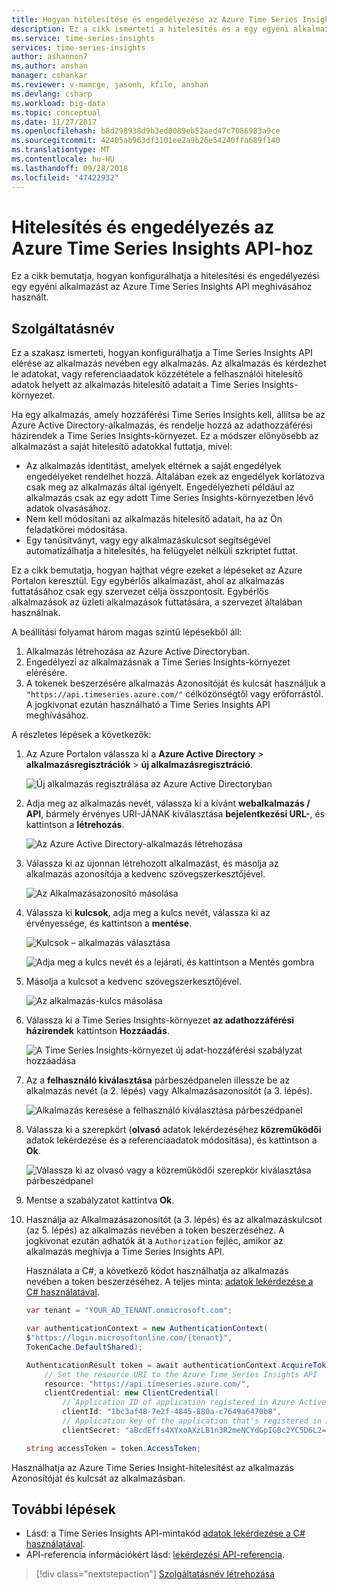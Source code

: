 ```yaml
---
title: Hogyan hitelesítése és engedélyezése az Azure Time Series Insightsban API
description: Ez a cikk ismerteti a hitelesítés és a egy egyéni alkalmazáshoz, amely az Azure Time Series Insights API-hívások engedélyezési konfigurálása.
ms.service: time-series-insights
services: time-series-insights
author: ashannon7
ms.author: anshan
manager: cshankar
ms.reviewer: v-mamcge, jasonh, kfile, anshan
ms.devlang: csharp
ms.workload: big-data
ms.topic: conceptual
ms.date: 11/27/2017
ms.openlocfilehash: b8d298938d9b3ed0089eb52aed47c7086983a9ce
ms.sourcegitcommit: 42405ab963df3101ee2a9b26e54240ffa689f140
ms.translationtype: MT
ms.contentlocale: hu-HU
ms.lasthandoff: 09/28/2018
ms.locfileid: "47422932"
---
```

# <a name="authentication-and-authorization-for-azure-time-series-insights-api"></a>Hitelesítés és engedélyezés az Azure Time Series Insights API-hoz

Ez a cikk bemutatja, hogyan konfigurálhatja a hitelesítési és engedélyezési egy egyéni alkalmazást az Azure Time Series Insights API meghívásához használt.

## <a name="service-principal"></a>Szolgáltatásnév

Ez a szakasz ismerteti, hogyan konfigurálhatja a Time Series Insights API elérése az alkalmazás nevében egy alkalmazás. Az alkalmazás és kérdezhet le adatokat, vagy referenciaadatok közzététele a felhasználói hitelesítő adatok helyett az alkalmazás hitelesítő adatait a Time Series Insights-környezet.

Ha egy alkalmazás, amely hozzáférési Time Series Insights kell, állítsa be az Azure Active Directory-alkalmazás, és rendelje hozzá az adathozzáférési házirendek a Time Series Insights-környezet. Ez a módszer előnyösebb az alkalmazást a saját hitelesítő adatokkal futtatja, mivel:

* Az alkalmazás identitást, amelyek eltérnek a saját engedélyek engedélyeket rendelhet hozzá. Általában ezek az engedélyek korlátozva csak meg az alkalmazás által igényelt. Engedélyezheti például az alkalmazás csak az egy adott Time Series Insights-környezetben lévő adatok olvasásához.
* Nem kell módosítani az alkalmazás hitelesítő adatait, ha az Ön feladatkörei módosítása.
* Egy tanúsítványt, vagy egy alkalmazáskulcsot segítségével automatizálhatja a hitelesítés, ha felügyelet nélküli szkriptet futtat.

Ez a cikk bemutatja, hogyan hajthat végre ezeket a lépéseket az Azure Portalon keresztül. Egy egybérlős alkalmazást, ahol az alkalmazás futtatásához csak egy szervezet célja összpontosít. Egybérlős alkalmazások az üzleti alkalmazások futtatására, a szervezet általában használnak.

A beállítási folyamat három magas szintű lépésekből áll:

1. Alkalmazás létrehozása az Azure Active Directoryban.
2. Engedélyezi az alkalmazásnak a Time Series Insights-környezet elérésére.
3. A tokenek beszerzésére alkalmazás Azonosítóját és kulcsát használjuk a `"https://api.timeseries.azure.com/"` célközönségtől vagy erőforrástól. A jogkivonat ezután használható a Time Series Insights API meghívásához.

A részletes lépések a következők:

1. Az Azure Portalon válassza ki a **Azure Active Directory** > **alkalmazásregisztrációk** > **új alkalmazásregisztráció**.

   ![Új alkalmazás regisztrálása az Azure Active Directoryban](media/authentication-and-authorization/active-directory-new-application-registration.png)  

2. Adja meg az alkalmazás nevét, válassza ki a kívánt **webalkalmazás / API**, bármely érvényes URI-JÁNAK kiválasztása **bejelentkezési URL-**, és kattintson a **létrehozás**.

   ![Az Azure Active Directory-alkalmazás létrehozása](media/authentication-and-authorization/active-directory-create-web-api-application.png)

3. Válassza ki az újonnan létrehozott alkalmazást, és másolja az alkalmazás azonosítója a kedvenc szövegszerkesztőjével.

   ![Az Alkalmazásazonosító másolása](media/authentication-and-authorization/active-directory-copy-application-id.png)

4. Válassza ki **kulcsok**, adja meg a kulcs nevét, válassza ki az érvényessége, és kattintson a **mentése**.

   ![Kulcsok – alkalmazás választása](media/authentication-and-authorization/active-directory-application-keys.png)

   ![Adja meg a kulcs nevét és a lejárati, és kattintson a Mentés gombra](media/authentication-and-authorization/active-directory-application-keys-save.png)

5. Másolja a kulcsot a kedvenc szövegszerkesztőjével.

   ![Az alkalmazás-kulcs másolása](media/authentication-and-authorization/active-directory-copy-application-key.png)

6. Válassza ki a Time Series Insights-környezet **az adathozzáférési házirendek** kattintson **Hozzáadás**.

   ![A Time Series Insights-környezet új adat-hozzáférési szabályzat hozzáadása](media/authentication-and-authorization/time-series-insights-data-access-policies-add.png)

7. Az a **felhasználó kiválasztása** párbeszédpanelen illessze be az alkalmazás nevét (a 2. lépés) vagy Alkalmazásazonosítót (a 3. lépés).

   ![Alkalmazás keresése a felhasználó kiválasztása párbeszédpanel](media/authentication-and-authorization/time-series-insights-data-access-policies-select-user.png)

8. Válassza ki a szerepkört (**olvasó** adatok lekérdezéséhez **közreműködői** adatok lekérdezése és a referenciaadatok módosítása), és kattintson a **Ok**.

   ![Válassza ki az olvasó vagy a közreműködői szerepkör kiválasztása párbeszédpanel](media/authentication-and-authorization/time-series-insights-data-access-policies-select-role.png)

9. Mentse a szabályzatot kattintva **Ok**.

10. Használja az Alkalmazásazonosítót (a 3. lépés) és az alkalmazáskulcsot (az 5. lépés) az alkalmazás nevében a token beszerzéséhez. A jogkivonat ezután adhatók át a `Authorization` fejléc, amikor az alkalmazás meghívja a Time Series Insights API.

    Használata a C#, a következő kódot használhatja az alkalmazás nevében a token beszerzéséhez. A teljes minta: [adatok lekérdezése a C# használatával](time-series-insights-query-data-csharp.md).

    ```csharp
    var tenant = "YOUR_AD_TENANT.onmicrosoft.com";

    var authenticationContext = new AuthenticationContext(
    $"https://login.microsoftonline.com/{tenant}",
    TokenCache.DefaultShared);

    AuthenticationResult token = await authenticationContext.AcquireTokenAsync(
        // Set the resource URI to the Azure Time Series Insights API
        resource: "https://api.timeseries.azure.com/", 
        clientCredential: new ClientCredential(
            // Application ID of application registered in Azure Active Directory
            clientId: "1bc3af48-7e2f-4845-880a-c7649a6470b8", 
            // Application key of the application that's registered in Azure Active Directory
            clientSecret: "aBcdEffs4XYxoAXzLB1n3R2meNCYdGpIGBc2YC5D6L2="));

    string accessToken = token.AccessToken;
    ```

Használhatja az Azure Time Series Insight-hitelesítést az alkalmazás Azonosítóját és kulcsát az alkalmazásban. 

## <a name="next-steps"></a>További lépések
- Lásd: a Time Series Insights API-mintakód [adatok lekérdezése a C# használatával](time-series-insights-query-data-csharp.md).
- API-referencia információkért lásd: [lekérdezési API-referencia](/rest/api/time-series-insights/time-series-insights-reference-queryapi).

> [!div class="nextstepaction"]
> [Szolgáltatásnév létrehozása](../azure-resource-manager/resource-group-create-service-principal-portal.md)
